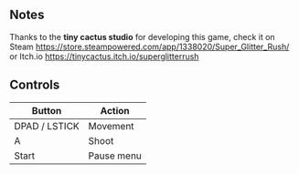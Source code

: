 ## Notes

Thanks to the **tiny cactus studio** for developing this game, check it on Steam https://store.steampowered.com/app/1338020/Super_Glitter_Rush/ or Itch.io https://tinycactus.itch.io/superglitterrush

## Controls

| Button | Action |
|--|--| 
|DPAD / LSTICK|Movement|
|A|Shoot|
|Start|Pause menu|


